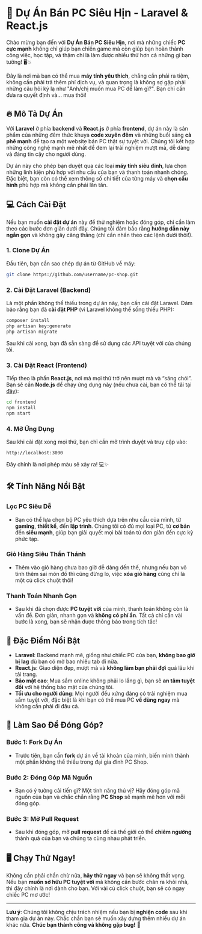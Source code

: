 # 🚀 Dự Án Bán PC Siêu Hịn - Laravel & React.js

Chào mừng bạn đến với **Dự Án Bán PC Siêu Hịn**, nơi mà những chiếc **PC cực mạnh** không chỉ giúp bạn chiến game mà còn giúp bạn hoàn thành công việc, học tập, và thậm chí là làm được nhiều thứ hơn cả những gì bạn tưởng! 🖥️💥

Đây là nơi mà bạn có thể mua **máy tính yêu thích**, chẳng cần phải ra tiệm, không cần phải trả thêm phí dịch vụ, và quan trọng là không sợ gặp phải những câu hỏi kỳ lạ như "Anh/chị muốn mua PC để làm gì?". Bạn chỉ cần đưa ra quyết định và… mua thôi!

## 🔥 Mô Tả Dự Án

Với **Laravel** ở phía **backend** và **React.js** ở phía **frontend**, dự án này là sản phẩm của những đêm thức khuya **code xuyên đêm** và những buổi sáng **cà phê mạnh** để tạo ra một website bán PC thật sự tuyệt vời. Chúng tôi kết hợp những công nghệ mạnh mẽ nhất để đem lại trải nghiệm mượt mà, dễ dàng và đáng tin cậy cho người dùng.

Dự án này cho phép bạn duyệt qua các loại **máy tính siêu đỉnh**, lựa chọn những linh kiện phù hợp với nhu cầu của bạn và thanh toán nhanh chóng. Đặc biệt, bạn còn có thể xem thông số chi tiết của từng máy và **chọn cấu hình** phù hợp mà không cần phải lăn tăn.

## 💻 Cách Cài Đặt

Nếu bạn muốn **cài đặt dự án** này để thử nghiệm hoặc đóng góp, chỉ cần làm theo các bước đơn giản dưới đây. Chúng tôi đảm bảo rằng **hướng dẫn này ngắn gọn** và không gây căng thẳng (chỉ cần nhấn theo các lệnh dưới thôi!).

### 1. **Clone Dự Án**
Đầu tiên, bạn cần sao chép dự án từ GitHub về máy:

```bash
git clone https://github.com/username/pc-shop.git
```

### 2. **Cài Đặt Laravel (Backend)**
Là một phần không thể thiếu trong dự án này, bạn cần cài đặt Laravel. Đảm bảo rằng bạn đã **cài đặt PHP** (vì Laravel không thể sống thiếu PHP):

```bash
composer install
php artisan key:generate
php artisan migrate
```

Sau khi cài xong, bạn đã sẵn sàng để sử dụng các API tuyệt vời của chúng tôi.

### 3. **Cài Đặt React (Frontend)**
Tiếp theo là phần **React.js**, nơi mà mọi thứ trở nên mượt mà và “sáng chói”. Bạn sẽ cần **Node.js** để chạy ứng dụng này (nếu chưa cài, bạn có thể tải tại [đây](https://nodejs.org/)):

```bash
cd frontend
npm install
npm start
```

### 4. **Mở Ứng Dụng**
Sau khi cài đặt xong mọi thứ, bạn chỉ cần mở trình duyệt và truy cập vào:

```
http://localhost:3000
```

Đây chính là nơi phép màu sẽ xảy ra! 💻✨

## 🛠️ Tính Năng Nổi Bật

### **Lọc PC Siêu Dễ**
- Bạn có thể lựa chọn bộ PC yêu thích dựa trên nhu cầu của mình, từ **gaming**, **thiết kế**, đến **lập trình**. Chúng tôi có đủ mọi loại PC, từ **cơ bản** đến **siêu mạnh**, giúp bạn giải quyết mọi bài toán từ đơn giản đến cực kỳ phức tạp.

### **Giỏ Hàng Siêu Thần Thánh**
- Thêm vào giỏ hàng chưa bao giờ dễ dàng đến thế, nhưng nếu bạn vô tình thêm sai món đồ thì cũng đừng lo, việc **xóa giỏ hàng** cũng chỉ là một cú click chuột thôi!

### **Thanh Toán Nhanh Gọn**
- Sau khi đã chọn được **PC tuyệt vời** của mình, thanh toán không còn là vấn đề. Đơn giản, nhanh gọn và **không có phí ẩn**. Tất cả chỉ cần vài bước là xong, bạn sẽ nhận được thông báo trong tích tắc!

## 🌟 Đặc Điểm Nổi Bật

- **Laravel**: Backend mạnh mẽ, giống như chiếc PC của bạn, **không bao giờ bị lag** dù bạn có mở bao nhiêu tab đi nữa.
- **React.js**: Giao diện đẹp, mượt mà và **không làm bạn phải đợi** quá lâu khi tải trang.
- **Bảo mật cao**: Mua sắm online không phải lo lắng gì, bạn sẽ **an tâm tuyệt đối** với hệ thống bảo mật của chúng tôi.
- **Tối ưu cho người dùng**: Mọi người đều xứng đáng có trải nghiệm mua sắm tuyệt vời, đặc biệt là khi bạn có thể mua PC **về dùng ngay** mà không cần phải đi đâu cả.

## 🚀 Làm Sao Để Đóng Góp?

### **Bước 1**: Fork Dự Án
- Trước tiên, bạn cần **fork** dự án về tài khoản của mình, biến mình thành một phần không thể thiếu trong đại gia đình PC Shop.

### **Bước 2**: Đóng Góp Mã Nguồn
- Bạn có ý tưởng cải tiến gì? Một tính năng thú vị? Hãy đóng góp mã nguồn của bạn và chắc chắn rằng **PC Shop** sẽ mạnh mẽ hơn với mỗi đóng góp.

### **Bước 3**: Mở Pull Request
- Sau khi đóng góp, mở **pull request** để cả thế giới có thể **chiêm ngưỡng** thành quả của bạn và chúng ta cùng nhau phát triển.

## 🖥️ Chạy Thử Ngay!

Không cần phải chần chừ nữa, **hãy thử ngay** và bạn sẽ không thất vọng. Nếu bạn **muốn sở hữu PC tuyệt vời** mà không cần bước chân ra khỏi nhà, thì đây chính là nơi dành cho bạn. Với vài cú click chuột, bạn sẽ có ngay chiếc PC mơ ước!

---

**Lưu ý**: Chúng tôi không chịu trách nhiệm nếu bạn bị **nghiện code** sau khi tham gia dự án này. Chắc chắn bạn sẽ muốn xây dựng thêm nhiều dự án khác nữa. **Chúc bạn thành công và không gặp bug!** 🎉
